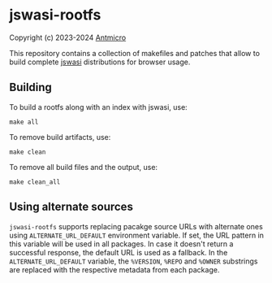 # jswasi-rootfs

Copyright (c) 2023-2024 [Antmicro](https://www.antmicro.com)

This repository contains a collection of makefiles and patches that allow to build complete [jswasi](https://github.com/antmicro/jswasi) distributions for browser usage.

## Building

To build a rootfs along with an index with jswasi, use:
```
make all
```

To remove build artifacts, use:
```
make clean
```

To remove all build files and the output, use:
```
make clean_all
```

## Using alternate sources

`jswasi-rootfs` supports replacing pacakge source URLs with alternate ones using `ALTERNATE_URL_DEFAULT` environment variable.
If set, the URL pattern in this variable will be used in all packages.
In case it doesn't return a successful response, the default URL is used as a fallback.
In the `ALTERNATE_URL_DEFAULT` variable, the `%VERSION`, `%REPO` and `%OWNER` substrings are replaced with the respective metadata from each package.
